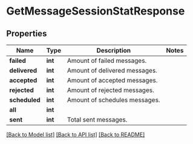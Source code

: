 # GetMessageSessionStatResponse

## Properties
Name | Type | Description | Notes
------------ | ------------- | ------------- | -------------
**failed** | **int** | Amount of failed messages. | 
**delivered** | **int** | Amount of delivered messages. | 
**accepted** | **int** | Amount of accepted messages. | 
**rejected** | **int** | Amount of rejected messages. | 
**scheduled** | **int** | Amount of schedules messages. | 
**all** | **int** |  | 
**sent** | **int** | Total sent messages. | 

[[Back to Model list]](../README.md#documentation-for-models) [[Back to API list]](../README.md#documentation-for-api-endpoints) [[Back to README]](../README.md)


